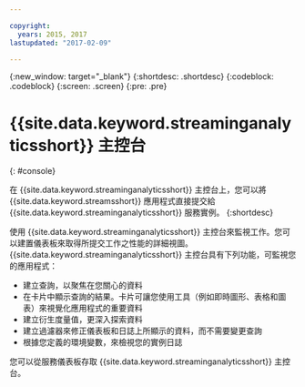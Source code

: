 ```yaml
---

copyright:
  years: 2015, 2017
lastupdated: "2017-02-09"

---
```


<!-- Attribute definitions --> 
{:new_window: target="_blank"}
{:shortdesc: .shortdesc}
{:codeblock: .codeblock}
{:screen: .screen}
{:pre: .pre}

# {{site.data.keyword.streaminganalyticsshort}} 主控台
{: #console}

在 {{site.data.keyword.streaminganalyticsshort}} 主控台上，您可以將 {{site.data.keyword.streamsshort}} 應用程式直接提交給 {{site.data.keyword.streaminganalyticsshort}} 服務實例。
{:shortdesc}

使用 {{site.data.keyword.streaminganalyticsshort}} 主控台來監視工作。您可以建置儀表板來取得所提交工作之性能的詳細視圖。{{site.data.keyword.streaminganalyticsshort}} 主控台具有下列功能，可監視您的應用程式：

* 建立查詢，以聚焦在您關心的資料
* 在卡片中顯示查詢的結果。卡片可讓您使用工具（例如即時圖形、表格和圖表）來視覺化應用程式的重要資料
* 建立衍生度量值，更深入探索資料
* 建立過濾器來修正儀表板和日誌上所顯示的資料，而不需要變更查詢
* 根據您定義的環境變數，來檢視您的實例日誌

您可以從服務儀表板存取 {{site.data.keyword.streaminganalyticsshort}} 主控台。
